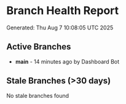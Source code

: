 # Branch Health Report
Generated: Thu Aug  7 10:08:05 UTC 2025

## Active Branches
- **main** - 14 minutes ago by Dashboard Bot

## Stale Branches (>30 days)
No stale branches found
